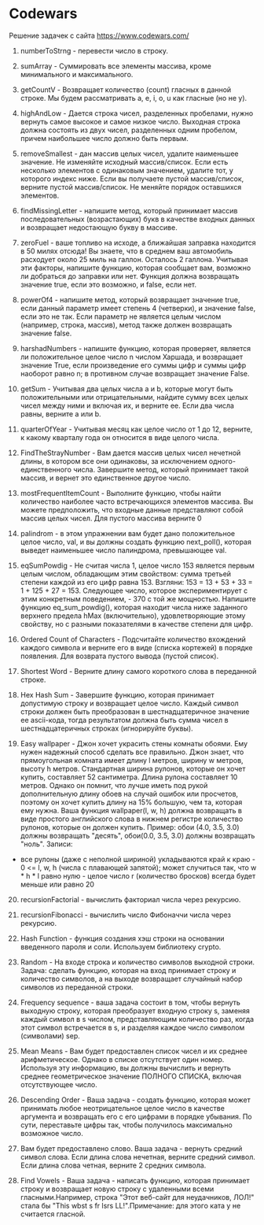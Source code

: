 # Codewars
Решение задачек с сайта https://www.codewars.com/

1. numberToStrng - перевести число в строку.

2. sumArray - Суммировать все элементы массива, кроме минимального и максимального.

3. getCountV - Возвращает количество (count) гласных в данной строке. Мы будем рассматривать a, e, i, o, u как гласные (но не y).

4. highAndLow - Дается строка чисел, разделенных пробелами, нужно вернуть самое высокое и самое низкое число. Выходная строка должна состоять из двух чисел, разделенных одним пробелом, причем наибольшее число должно быть первым.

5. removeSmallest - дан массив целых чисел, удалите наименьшее значение. Не изменяйте исходный массив/список. Если есть несколько элементов с одинаковым значением, удалите тот, у которого индекс ниже. Если вы получаете пустой массив/список, верните пустой массив/список. Не меняйте порядок оставшихся элементов.

6. findMissingLetter - напишите метод, который принимает массив последовательных (возрастающих) букв в качестве входных данных и возвращает недостающую букву в массиве.

7. zeroFuel - ваше топливо на исходе, а ближайшая заправка находится в 50 милях отсюда! Вы знаете, что в среднем ваш автомобиль расходует около 25 миль на галлон. Осталось 2 галлона. Учитывая эти факторы, напишите функцию, которая сообщает вам, возможно ли добраться до заправки или нет. Функция должна возвращать значение true, если это возможно, и false, если нет.

8. powerOf4 - напишите метод, который возвращает значение true, если данный параметр имеет степень 4 (четверки), и значение false, если это не так. Если параметр не является целым числом (например, строка, массив), метод также должен возвращать значение false.

9. harshadNumbers - напишите функцию, которая проверяет, является ли положительное целое число n числом Харшада, и возвращает значение True, если произведение его суммы цифр и суммы цифр наоборот равно n; в противном случае возвращает значение False.

10. getSum - Учитывая два целых числа a и b, которые могут быть положительными или отрицательными, найдите сумму всех целых чисел между ними и включая их, и верните ее. Если два числа равны, верните a или b.

11. quarterOfYear - Учитывая месяц как целое число от 1 до 12, верните, к какому кварталу года он относится в виде целого числа.

12. FindTheStrayNumber - Вам дается массив целых чисел нечетной длины, в котором все они одинаковы, за исключением одного-единственного числа. Завершите метод, который принимает такой массив, и вернет это единственное другое число.

13. mostFrequentItemCount - Выполните функцию, чтобы найти количество наиболее часто встречающихся элементов массива. Вы можете предположить, что входные данные представляют собой массив целых чисел. Для пустого массива верните 0

14. palindrom - в этом упражнении вам будет дано положительное целое число, val, и вы должны создать функцию next_poll(), которая выведет наименьшее число палиндрома, превышающее val.

15. eqSumPowdig - Не считая числа 1, целое число 153 является первым целым числом, обладающим этим свойством: сумма третьей степени каждой из его цифр равна 153. Взгляни: 153 = 13 + 53 + 33 = 1 + 125 + 27 = 153. Следующее число, которое экспериментирует с этим конкретным поведением, - 370 с той же мощностью. Напишите функцию eq_sum_powdig(), которая находит числа ниже заданного верхнего предела hMax (включительно), удовлетворяющие этому свойству, но с разными показателями в качестве степени для цифр.

16. Ordered Count of Characters - Подсчитайте количество вхождений каждого символа и верните его в виде (списка кортежей) в порядке появления. Для возврата пустого вывода (пустой список).

17. Shortest Word - Верните длину самого короткого слова в переданной строке.

18. Hex Hash Sum - Завершите функцию, которая принимает допустимую строку и возвращает целое число. Каждый символ строки должен быть преобразован в шестнадцатеричное значение ее ascii-кода, тогда результатом должна быть сумма чисел в шестнадцатеричных строках (игнорируйте буквы).

19. Easy wallpaper - Джон хочет украсить стены комнаты обоями. Ему нужен надежный способ сделать все правильно. Джон знает, что прямоугольная комната имеет длину l метров, ширину w метров, высоту h метров. Стандартная ширина рулонов, которые он хочет купить, составляет 52 сантиметра. Длина рулона составляет 10 метров. Однако он помнит, что лучше иметь под рукой дополнительную длину обоев на случай ошибок или просчетов, поэтому он хочет купить длину на 15% большую, чем та, которая ему нужна. 
Ваша функция wallpaper(l, w, h) должна возвращать в виде простого английского слова в нижнем регистре количество рулонов, которые он должен купить. Пример:  обои (4.0, 3.5, 3.0) должны возвращать "десять", обои(0.0, 3.5, 3.0) должны возвращать "ноль". Записи: 
- все рулоны (даже с неполной шириной) укладываются край к краю - 0 <= l, w, h (числа с плавающей запятой); может случиться так, что w * h * l равно нулю - целое число r (количество бросков) всегда будет меньше или равно 20

20. recursionFactorial - вычислить факториал числа через рекурсию.

21. recursionFibonacci - вычислить число Фибоначчи числа через рекурсию.

22. Hash Function - функция создания хэш строки на основании введенного пароля и соли. Используем библиотеку crypto.

23. Random - На входе строка и количество символов выходной строки. Задача: сделать функцию, которая на вход принимает строку и количество символов, а на выходе возвращает случайный набор символов из переданной строки.

24. Frequency sequence - ваша задача состоит в том, чтобы вернуть выходную строку, которая преобразует входную строку s, заменяя каждый символ в s числом, представляющим количество раз, когда этот символ встречается в s, и разделяя каждое число символом (символами) sep.

25. Mean Means - Вам будет предоставлен список чисел и их среднее арифметическое. Однако в списке отсутствует один номер. Используя эту информацию, вы должны вычислить и вернуть среднее геометрическое значение ПОЛНОГО СПИСКА, включая отсутствующее число.

26. Descending Order - Ваша задача - создать функцию, которая может принимать любое неотрицательное целое число в качестве аргумента и возвращать его с его цифрами в порядке убывания. По сути, переставьте цифры так, чтобы получилось максимально возможное число.

27. Вам будет предоставлено слово. Ваша задача - вернуть средний символ слова. Если длина слова нечетная, верните средний символ. Если длина слова четная, верните 2 средних символа.

28. Find Vowels - Ваша задача - написать функцию, которая принимает строку и возвращает новую строку с удаленными всеми гласными.Например, строка "Этот веб-сайт для неудачников, ЛОЛ!" стала бы "This wbst s fr lsrs LL!".Примечание: для этого ката y не считается гласной.